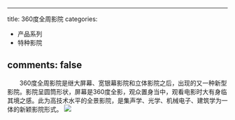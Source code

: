
---
title: 360度全周影院
categories:
- 产品系列
- 特种影院

comments: false
---



　　360度全周影院是继大屏幕、宽银幕影院和立体影院之后，出现的又一种新型影院。影院呈圆筒形状，屏幕是360度全影，观众置身当中，观看电影时大有身临其境之感。此为高技术水平的全景影院，是集声学、光学、机械电子、建筑学为一体的新颖影院形式。
<img src="/css/images/tezhongyingyuan/6.jpg">


